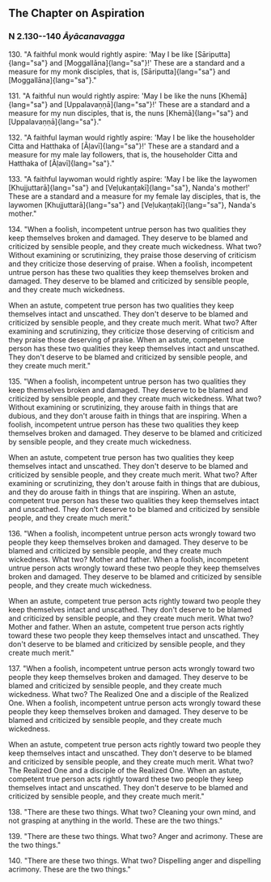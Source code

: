 ## The Chapter on Aspiration

### N 2.130--140 *Āyācanavagga*

130\. "A faithful monk would rightly aspire: 'May I be like
[Sāriputta]{lang="sa"} and [Moggallāna]{lang="sa"}!' These are a
standard and a measure for my monk disciples, that is,
[Sāriputta]{lang="sa"} and [Moggallāna]{lang="sa"}."

<!--pg-->
131\. "A faithful nun would rightly aspire: 'May I be like the nuns
[Khemā]{lang="sa"} and [Uppalavaṇṇā]{lang="sa"}!' These are a standard
and a measure for my nun disciples, that is, the nuns [Khemā]{lang="sa"}
and [Uppalavaṇṇā]{lang="sa"}."

<!--pg-->
132\. "A faithful layman would rightly aspire: 'May I be like the householder
Citta and Hatthaka of [Ãḷavī]{lang="sa"}!' These are a standard and a
measure for my male lay followers, that is, the householder Citta and
Hatthaka of [Ãḷavī]{lang="sa"}."

<!--pg-->
133\. "A faithful laywoman would rightly aspire: 'May I be like the laywomen
[Khujjuttarā]{lang="sa"} and [Veḷukaṇṭakī]{lang="sa"}, Nanda's mother!'
These are a standard and a measure for my female lay disciples, that is,
the laywomen [Khujjuttarā]{lang="sa"} and [Veḷukaṇṭakī]{lang="sa"},
Nanda's mother."

<!--pg-->
134\. "When a foolish, incompetent untrue person has two qualities they keep
themselves broken and damaged. They deserve to be blamed and criticized
by sensible people, and they create much wickedness. What two? Without
examining or scrutinizing, they praise those deserving of criticism and
they criticize those deserving of praise. When a foolish, incompetent
untrue person has these two qualities they keep themselves broken and
damaged. They deserve to be blamed and criticized by sensible people,
and they create much wickedness.

<!--pg-->
When an astute, competent true person has two qualities they keep
themselves intact and unscathed. They don't deserve to be blamed and
criticized by sensible people, and they create much merit. What two?
After examining and scrutinizing, they criticize those deserving of
criticism and they praise those deserving of praise. When an astute,
competent true person has these two qualities they keep themselves
intact and unscathed. They don't deserve to be blamed and criticized by
sensible people, and they create much merit."

135\. "When a foolish, incompetent untrue person has two qualities they keep
themselves broken and damaged. They deserve to be blamed and criticized
by sensible people, and they create much wickedness. What two? Without
examining or scrutinizing, they arouse faith in things that are dubious,
and they don't arouse faith in things that are inspiring. When a
foolish, incompetent untrue person has these two qualities they keep
themselves broken and damaged. They deserve to be blamed and criticized
by sensible people, and they create much wickedness.

<!--pg-->
When an astute, competent true person has two qualities they keep
themselves intact and unscathed. They don't deserve to be blamed and
criticized by sensible people, and they create much merit. What two?
After examining or scrutinizing, they don't arouse faith in things that
are dubious, and they do arouse faith in things that are inspiring. When
an astute, competent true person has these two qualities they keep
themselves intact and unscathed. They don't deserve to be blamed and
criticized by sensible people, and they create much merit."

136\. "When a foolish, incompetent untrue person acts wrongly toward two
people they keep themselves broken and damaged. They deserve to be
blamed and criticized by sensible people, and they create much
wickedness. What two? Mother and father. When a foolish, incompetent
untrue person acts wrongly toward these two people they keep themselves
broken and damaged. They deserve to be blamed and criticized by sensible
people, and they create much wickedness.

<!--pg-->
When an astute, competent true person acts rightly toward two people
they keep themselves intact and unscathed. They don't deserve to be
blamed and criticized by sensible people, and they create much merit.
What two? Mother and father. When an astute, competent true person acts
rightly toward these two people they keep themselves intact and
unscathed. They don't deserve to be blamed and criticized by sensible
people, and they create much merit."

137\. "When a foolish, incompetent untrue person acts wrongly toward two
people they keep themselves broken and damaged. They deserve to be
blamed and criticized by sensible people, and they create much
wickedness. What two? The Realized One and a disciple of the Realized
One. When a foolish, incompetent untrue person acts wrongly toward these
people they keep themselves broken and damaged. They deserve to be
blamed and criticized by sensible people, and they create much
wickedness.

<!--pg-->
When an astute, competent true person acts rightly toward two people
they keep themselves intact and unscathed. They don't deserve to be
blamed and criticized by sensible people, and they create much merit.
What two? The Realized One and a disciple of the Realized One. When an
astute, competent true person acts rightly toward these two people they
keep themselves intact and unscathed. They don't deserve to be blamed
and criticized by sensible people, and they create much merit."

138\. "There are these two things. What two? Cleaning your own mind, and not
grasping at anything in the world. These are the two things."

<!--pg-->
139\. "There are these two things. What two? Anger and acrimony. These are the
two things."

<!--pg-->
140\. "There are these two things. What two? Dispelling anger and dispelling
acrimony. These are the two things."

<!--pg-->

